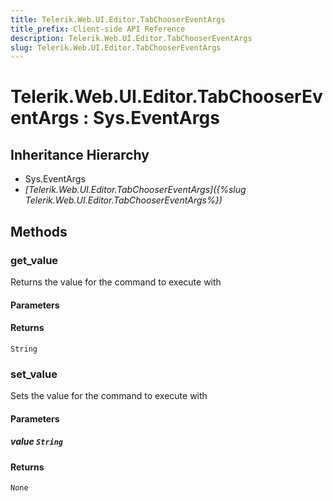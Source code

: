 ```yaml
---
title: Telerik.Web.UI.Editor.TabChooserEventArgs
title_prefix: Client-side API Reference
description: Telerik.Web.UI.Editor.TabChooserEventArgs
slug: Telerik.Web.UI.Editor.TabChooserEventArgs
---
```


# Telerik.Web.UI.Editor.TabChooserEventArgs : Sys.EventArgs 

## Inheritance Hierarchy

* Sys.EventArgs
* *[Telerik.Web.UI.Editor.TabChooserEventArgs]({%slug Telerik.Web.UI.Editor.TabChooserEventArgs%})*


## Methods

### get_value

Returns the value for the command to execute with

#### Parameters

#### Returns

`String` 

### set_value

Sets the value for the command to execute with

#### Parameters 

##### value `String`

#### Returns

`None` 

